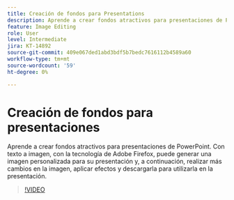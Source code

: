 ```yaml
---
title: Creación de fondos para Presentations
description: Aprende a crear fondos atractivos para presentaciones de PowerPoint
feature: Image Editing
role: User
level: Intermediate
jira: KT-14892
source-git-commit: 409e067ded1abd3bdf5b7bedc7616112b4589a60
workflow-type: tm+mt
source-wordcount: '59'
ht-degree: 0%

---
```


# Creación de fondos para presentaciones

Aprende a crear fondos atractivos para presentaciones de PowerPoint. Con texto a imagen, con la tecnología de Adobe Firefox, puede generar una imagen personalizada para su presentación y, a continuación, realizar más cambios en la imagen, aplicar efectos y descargarla para utilizarla en la presentación.

>[!VIDEO](https://video.tv.adobe.com/v/3427117?quality=12&learn=on&hidetitle=true)
